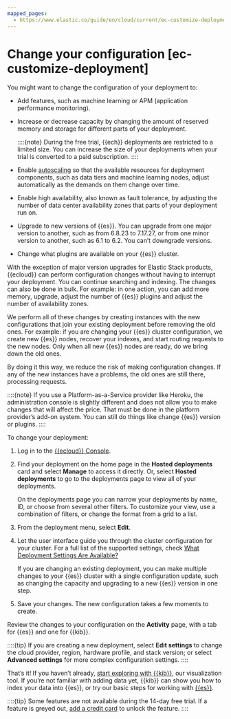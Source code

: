 ```yaml
---
mapped_pages:
  - https://www.elastic.co/guide/en/cloud/current/ec-customize-deployment.html
---
```


# Change your configuration [ec-customize-deployment]

You might want to change the configuration of your deployment to:

* Add features, such as machine learning or APM (application performance monitoring).
* Increase or decrease capacity by changing the amount of reserved memory and storage for different parts of your deployment.

    ::::{note} 
    During the free trial, {{ech}} deployments are restricted to a limited size. You can increase the size of your deployments when your trial is converted to a paid subscription.
    ::::

* Enable [autoscaling](../../autoscaling.md) so that the available resources for deployment components, such as data tiers and machine learning nodes, adjust automatically as the demands on them change over time.
* Enable high availability, also known as fault tolerance, by adjusting the number of data center availability zones that parts of your deployment run on.
* Upgrade to new versions of {{es}}. You can upgrade from one major version to another, such as from 6.8.23 to 7.17.27, or from one minor version to another, such as 6.1 to 6.2. You can’t downgrade versions.
* Change what plugins are available on your {{es}} cluster.

With the exception of major version upgrades for Elastic Stack products, {{ecloud}} can perform configuration changes without having to interrupt your deployment. You can continue searching and indexing. The changes can also be done in bulk. For example: in one action, you can add more memory, upgrade, adjust the number of {{es}} plugins and adjust the number of availability zones.

We perform all of these changes by creating instances with the new configurations that join your existing deployment before removing the old ones. For example: if you are changing your {{es}} cluster configuration, we create new {{es}} nodes, recover your indexes, and start routing requests to the new nodes. Only when all new {{es}} nodes are ready, do we bring down the old ones.

By doing it this way, we reduce the risk of making configuration changes. If any of the new instances have a problems, the old ones are still there, processing requests.

::::{note} 
If you use a Platform-as-a-Service provider like Heroku, the administration console is slightly different and does not allow you to make changes that will affect the price. That must be done in the platform provider’s add-on system. You can still do things like change {{es}} version or plugins.
::::


To change your deployment:

1. Log in to the [{{ecloud}} Console](https://cloud.elastic.co?page=docs&placement=docs-body).
2. Find your deployment on the home page in the **Hosted deployments** card and select **Manage** to access it directly. Or, select **Hosted deployments** to go to the deployments page to view all of your deployments.

    On the deployments page you can narrow your deployments by name, ID, or choose from several other filters. To customize your view, use a combination of filters, or change the format from a grid to a list.

3. From the deployment menu, select **Edit**.
4. Let the user interface guide you through the cluster configuration for your cluster. For a full list of the supported settings, check [What Deployment Settings Are Available?](ec-configure-deployment-settings.md)

    If you are changing an existing deployment, you can make multiple changes to your {{es}} cluster with a single configuration update, such as changing the capacity and upgrading to a new {{es}} version in one step.

5. Save your changes. The new configuration takes a few moments to create.

Review the changes to your configuration on the **Activity** page, with a tab for {{es}} and one for {{kib}}.

::::{tip} 
If you are creating a new deployment, select **Edit settings** to change the cloud provider, region, hardware profile, and stack version; or select **Advanced settings** for more complex configuration settings.
::::


That’s it! If you haven’t already, [start exploring with {{kib}}](access-kibana.md), our visualization tool. If you’re not familiar with adding data yet, {{kib}} can show you how to index your data into {{es}}, or try our basic steps for working with [{{es}}](../../../manage-data/data-store/manage-data-from-the-command-line.md).

::::{tip} 
Some features are not available during the 14-day free trial. If a feature is greyed out, [add a credit card](../../cloud-organization/billing/add-billing-details.md) to unlock the feature.
::::





